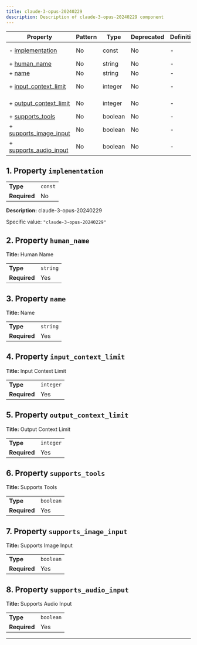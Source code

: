 ```yaml
---
title: claude-3-opus-20240229
description: Description of claude-3-opus-20240229 component
---
```


| Property                                         | Pattern | Type    | Deprecated | Definition | Title/Description      |
| ------------------------------------------------ | ------- | ------- | ---------- | ---------- | ---------------------- |
| - [implementation](#implementation )             | No      | const   | No         | -          | claude-3-opus-20240229 |
| + [human_name](#human_name )                     | No      | string  | No         | -          | Human Name             |
| + [name](#name )                                 | No      | string  | No         | -          | Name                   |
| + [input_context_limit](#input_context_limit )   | No      | integer | No         | -          | Input Context Limit    |
| + [output_context_limit](#output_context_limit ) | No      | integer | No         | -          | Output Context Limit   |
| + [supports_tools](#supports_tools )             | No      | boolean | No         | -          | Supports Tools         |
| + [supports_image_input](#supports_image_input ) | No      | boolean | No         | -          | Supports Image Input   |
| + [supports_audio_input](#supports_audio_input ) | No      | boolean | No         | -          | Supports Audio Input   |

## <a name="implementation"></a>1. Property `implementation`

|              |         |
| ------------ | ------- |
| **Type**     | `const` |
| **Required** | No      |

**Description:** claude-3-opus-20240229

Specific value: `"claude-3-opus-20240229"`

## <a name="human_name"></a>2. Property `human_name`

**Title:** Human Name

|              |          |
| ------------ | -------- |
| **Type**     | `string` |
| **Required** | Yes      |

## <a name="name"></a>3. Property `name`

**Title:** Name

|              |          |
| ------------ | -------- |
| **Type**     | `string` |
| **Required** | Yes      |

## <a name="input_context_limit"></a>4. Property `input_context_limit`

**Title:** Input Context Limit

|              |           |
| ------------ | --------- |
| **Type**     | `integer` |
| **Required** | Yes       |

## <a name="output_context_limit"></a>5. Property `output_context_limit`

**Title:** Output Context Limit

|              |           |
| ------------ | --------- |
| **Type**     | `integer` |
| **Required** | Yes       |

## <a name="supports_tools"></a>6. Property `supports_tools`

**Title:** Supports Tools

|              |           |
| ------------ | --------- |
| **Type**     | `boolean` |
| **Required** | Yes       |

## <a name="supports_image_input"></a>7. Property `supports_image_input`

**Title:** Supports Image Input

|              |           |
| ------------ | --------- |
| **Type**     | `boolean` |
| **Required** | Yes       |

## <a name="supports_audio_input"></a>8. Property `supports_audio_input`

**Title:** Supports Audio Input

|              |           |
| ------------ | --------- |
| **Type**     | `boolean` |
| **Required** | Yes       |

----------------------------------------------------------------------------------------------------------------------------
